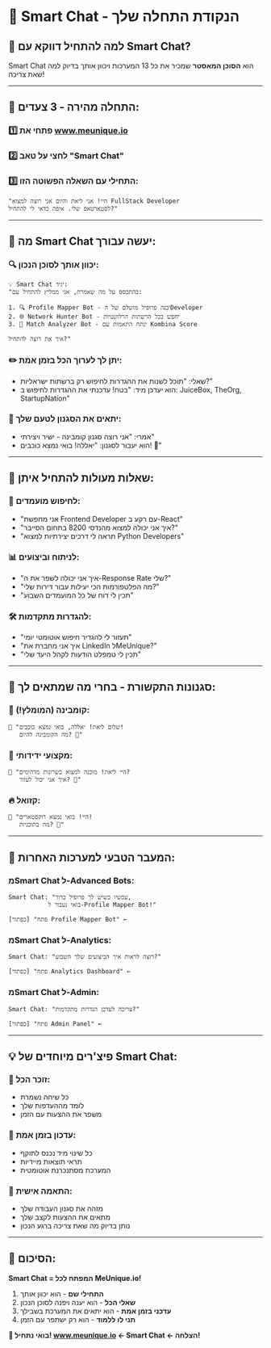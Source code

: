 # 💬 Smart Chat - הנקודת התחלה שלך

## 🎯 **למה להתחיל דווקא עם Smart Chat?**

Smart Chat הוא **הסוכן המאסטר** שמכיר את כל 13 המערכות ויכוון אותך בדיוק למה שאת צריכה!

---

## 🚀 **התחלה מהירה - 3 צעדים:**

### **1️⃣ פתחי את www.meunique.io**
### **2️⃣ לחצי על טאב "Smart Chat"**  
### **3️⃣ התחילי עם השאלה הפשוטה הזו:**

```
"היי! אני ליאת והיום אני רוצה למצוא FullStack Developer 
לסטארטאפ שלי. איפה כדאי לי להתחיל?"
```

---

## 🤖 **מה Smart Chat יעשה עבורך:**

### **🔍 יכוון אותך לסוכן הנכון:**
```
💡 Smart Chat יגיד:
"בהתבסס על מה שאמרת, אני ממליץ להתחיל עם:

1. 🔍 Profile Mapper Bot - יבנה פרופיל מושלם של הDeveloper
2. 🌐 Network Hunter Bot - יחפש בכל הרשתות הרלוונטיות  
3. 🎯 Match Analyzer Bot - ינתח התאמות עם Kombina Score

איך את רוצה להתחיל?"
```

### **✏️ יתן לך לערוך הכל בזמן אמת:**
- שאלי: "תוכל לשנות את ההגדרות לחיפוש רק ברשתות ישראליות?"
- הוא יעדכן מיד: "בטח! עדכנתי את ההגדרות לחיפוש ב: JuiceBox, TheOrg, StartupNation"

### **🎨 יתאים את הסגנון לטעם שלך:**
- אמרי: "אני רוצה סגנון קומבינה - ישיר ויצירתי"
- הוא יעבור לסגנון: "יאללה! בואי נמצא כוכבים! 🌟"

---

## 📝 **שאלות מעולות להתחיל איתן:**

### **🎯 לחיפוש מועמדים:**
- "אני מחפשת Frontend Developer עם רקע ב-React"
- "איך אני יכולה למצוא מהנדסי 8200 בתחום הסייבר?"
- "תראה לי דרכים יצירתיות למצוא Python Developers"

### **📊 לניתוח וביצועים:**
- "איך אני יכולה לשפר את ה-Response Rate שלי?"
- "מה הפלטפורמות הכי יעילות עבור דירות שלי?"
- "תכין לי דוח של כל המועמדים השבוע"

### **🛠️ להגדרות מתקדמות:**
- "תעזור לי להגדיר חיפוש אוטומטי יומי"
- "איך אני מחברת את LinkedIn לMeUnique?"
- "תכין לי טמפלט הודעות לקהל היעד שלי"

---

## 🎨 **סגנונות התקשורת - בחרי מה שמתאים לך:**

### **🎯 קומבינה (המומלץ!):**
```
👋 "שלום ליאת! יאללה, בואי נמצא כוכבים! 
   מה הקומבינה להיום? 🌟"
```

### **💼 מקצועי ידידותי:**
```
👋 "היי ליאת! מוכנה למצוא כשרונות מדהימים? 
   איך אני יכול לעזור? 🎯"
```

### **🔥 קזואל:**
```
👋 "היי! בואי נמצא רוקסטארים! 
   מה בתוכניות? 🚀"
```

---

## 🚀 **המעבר הטבעי למערכות האחרות:**

### **מSmart Chat ל-Advanced Bots:**
```
Smart Chat: "עכשיו כשיש לך פרופיל ברור, 
           בואי נעבור ל-Profile Mapper Bot!"
           
[כפתור] "פתח Profile Mapper Bot" ←
```

### **מSmart Chat ל-Analytics:**
```
Smart Chat: "רוצה לראות איך הביצועים שלך השבוע?"
           
[כפתור] "פתח Analytics Dashboard" ←
```

### **מSmart Chat ל-Admin:**
```
Smart Chat: "צריכה לעדכן הגדרות מתקדמות?"
           
[כפתור] "פתח Admin Panel" ←
```

---

## 💡 **פיצ'רים מיוחדים של Smart Chat:**

### **🧠 זוכר הכל:**
- כל שיחה נשמרת
- לומד מההעדפות שלך
- משפר את ההצעות עם הזמן

### **🔄 עדכון בזמן אמת:**
- כל שינוי מיד נכנס לתוקף
- תראי תוצאות מיידיות
- המערכת מסתנכרנת אוטומטית

### **🎯 התאמה אישית:**
- מזהה את סגנון העבודה שלך
- מתאים את ההצעות לקצב שלך
- נותן בדיוק מה שאת צריכה ברגע הנכון

---

## 🎉 **הסיכום:**

**Smart Chat = המפתח לכל MeUnique.io!**

1. **התחילי שם** - הוא יכוון אותך
2. **שאלי הכל** - הוא יענה ויפנה לסוכן הנכון
3. **עדכני בזמן אמת** - הוא יתאים את המערכת בשבילך
4. **תני לו ללמוד** - הוא רק ישתפר עם הזמן

**🚀 בואי נתחיל! www.meunique.io ← Smart Chat ← הצלחה!** 